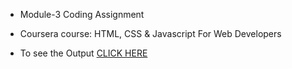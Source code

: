 
* Module-3 Coding Assignment

* Coursera course: HTML, CSS & Javascript For Web Developers

* To see the Output [CLICK HERE](https://thantzinphyo-op.github.io/Assignment/Module-3/index.html)

